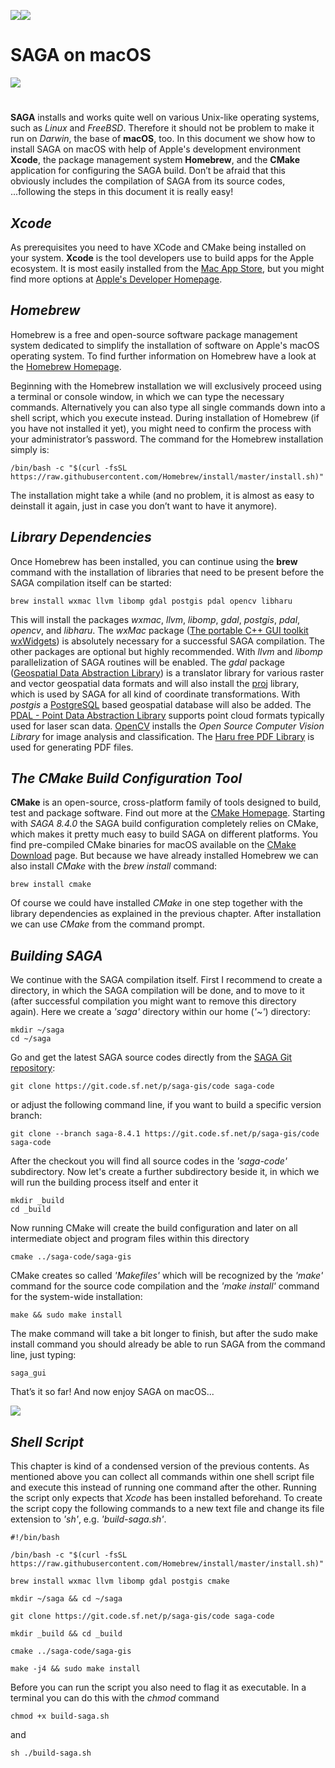 
![](https://saga-gis.sourceforge.io/_images/logo_saga.png)![](https://saga-gis.sourceforge.io/_images/head_saga_title.png)
#
# __SAGA on macOS__

![](https://licensebuttons.net/l/by-nc-sa/3.0/88x31.png)
#
__SAGA__ installs and works quite well on various Unix-like operating systems, such as _Linux_ and _FreeBSD_. Therefore it should not be problem to make it run on _Darwin_, the base of __macOS__, too. In this document we show how to install SAGA on macOS with help of Apple's development environment __Xcode__, the package management system __Homebrew__, and the __CMake__ application for configuring the SAGA build. Don’t be afraid that this obviously includes the compilation of SAGA from its source codes, ...following the steps in this document it is really easy!

## ___Xcode___

As prerequisites you need to have XCode and CMake being installed on your system. __Xcode__ is the tool developers use to build apps for the Apple ecosystem. It is most easily installed from the [Mac App Store](https://www.apple.com/app-store/), but you might find more options at [Apple's Developer Homepage](https://developer.apple.com/xcode/).

## ___Homebrew___

Homebrew is a free and open-source software package management system dedicated to simplify the installation of software on Apple's macOS operating system. To find further information on Homebrew have a look at the [Homebrew Homepage](https://brew.sh).

Beginning with the Homebrew installation we will exclusively proceed using a terminal or console window, in which we can type the necessary commands. Alternatively you can also type all single commands down into a shell script, which you execute instead. During installation of Homebrew (if you have not installed it yet), you might need to confirm the process with your administrator’s password. The command for the Homebrew installation simply is:
```
/bin/bash -c "$(curl -fsSL https://raw.githubusercontent.com/Homebrew/install/master/install.sh)"
```
The installation might take a while (and no problem, it is almost as easy to deinstall it again, just in case you don’t want to have it anymore).

## ___Library Dependencies___

Once Homebrew has been installed, you can continue using the __brew__ command with the installation of libraries that need to be present before the SAGA compilation itself can be started:
```
brew install wxmac llvm libomp gdal postgis pdal opencv libharu
```
This will install the packages _wxmac_, _llvm_, _libomp_, _gdal_, _postgis_, _pdal_, _opencv_, and _libharu_. The _wxMac_ package ([The portable C++ GUI toolkit wxWidgets](https://wxwidgets.org/)) is absolutely necessary for a successful SAGA compilation. The other packages are optional but highly recommended. With _llvm_ and _libomp_ parallelization of SAGA routines will be enabled. The _gdal_ package ([Geospatial Data Abstraction Library](https://gdal.org/))  is a translator library for various raster and vector geospatial data formats and will also install the [proj](https://proj.org/) library, which is used by SAGA for all kind of coordinate transformations. With _postgis_ a [PostgreSQL](https://www.postgresql.org/) based geospatial database will also be added. The [PDAL - Point Data Abstraction Library](https://pdal.io/) supports point cloud formats typically used for laser scan data. [OpenCV](https://opencv.org/) installs the _Open Source Computer Vision Library_ for image analysis and classification. The [Haru free PDF Library](http://libharu.org/) is used for generating PDF files.


## ___The CMake Build Configuration Tool___
__CMake__ is an open-source, cross-platform family of tools designed to build, test and package software. Find out more at the [CMake Homepage](https://cmake.org/). Starting with _SAGA 8.4.0_ the SAGA build configuration completely relies on CMake, which makes it pretty much easy to build SAGA on different platforms. You find pre-compiled CMake binaries for macOS available on the [CMake Download](https://cmake.org/download/) page. But because we have already installed Homebrew we can also install _CMake_ with the _brew install_ command:
```
brew install cmake
```
Of course we could have installed _CMake_ in one step together with the library dependencies as explained in the previous chapter. After installation we can use _CMake_ from the command prompt.


## ___Building SAGA___
We continue with the SAGA compilation itself. First I recommend to create a directory, in which the SAGA compilation will be done, and to move to it (after successful compilation you might want to remove this directory again). Here we create a _'saga'_ directory within our home (_'~'_) directory:
```
mkdir ~/saga
cd ~/saga
```
Go and get the latest SAGA source codes directly from the [SAGA Git repository](https://sourceforge.net/p/saga-gis/code/ci/master/tree/):
```
git clone https://git.code.sf.net/p/saga-gis/code saga-code
```
or adjust the following command line, if you want to build a specific version branch:
```
git clone --branch saga-8.4.1 https://git.code.sf.net/p/saga-gis/code saga-code 
```
After the checkout you will find all source codes in the _'saga-code'_ subdirectory. Now let's create a further subdirectory beside it, in which we will run the building process itself and enter it
```
mkdir _build
cd _build 
```
Now running CMake will create the build configuration and later on all intermediate object and program files within this directory
```
cmake ../saga-code/saga-gis 
```
CMake creates so called _'Makefiles'_ which will be recognized by the _'make'_ command for the source code compilation and the _'make install'_ command for the system-wide installation:
```
make && sudo make install
```
The make command will take a bit longer to finish, but after the sudo make install command you should already be able to run SAGA from the command line, just typing:
```
saga_gui
```
That’s it so far! And now enjoy SAGA on macOS...

![](https://saga-gis.sourceforge.io/_screenshots/macos/macos_saga_twi.jpg)

## ___Shell Script___
This chapter is kind of a condensed version of the previous contents. As mentioned above you can collect all commands within one shell script file and execute this instead of running one command after the other. Running the script only expects that _Xcode_ has been installed beforehand. To create the script copy the following commands to a new text file and change its file extension to _'sh'_, e.g. _'build-saga.sh'_.
```
#!/bin/bash

/bin/bash -c "$(curl -fsSL https://raw.githubusercontent.com/Homebrew/install/master/install.sh)"

brew install wxmac llvm libomp gdal postgis cmake

mkdir ~/saga && cd ~/saga

git clone https://git.code.sf.net/p/saga-gis/code saga-code

mkdir _build && cd _build

cmake ../saga-code/saga-gis

make -j4 && sudo make install
```
Before you can run the script you also need to flag it as executable. In a terminal you can do this with the _chmod_ command
```
chmod +x build-saga.sh
```
and
```
sh ./build-saga.sh
```
